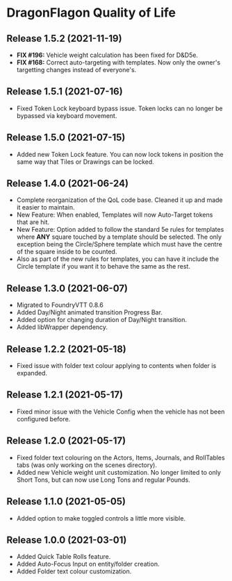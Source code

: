 # DragonFlagon Quality of Life

## Release 1.5.2 (2021-11-19)
- **FIX #196:** Vehicle weight calculation has been fixed for D&D5e.
- **FIX #168:** Correct auto-targeting with templates. Now only the owner's targetting changes instead of everyone's.

## Release 1.5.1 (2021-07-16)
- Fixed Token Lock keyboard bypass issue. Token locks can no longer be bypassed via keyboard movement.

## Release 1.5.0 (2021-07-15)
- Added new Token Lock feature. You can now lock tokens in position the same way that Tiles or Drawings can be locked.

## Release 1.4.0 (2021-06-24)
- Complete reorganization of the QoL code base. Cleaned it up and made it easier to maintain.
- New Feature: When enabled, Templates will now Auto-Target tokens that are hit.
- New Feature: Option added to follow the standard 5e rules for templates where **ANY** square touched by a template should be selected. The only exception being the Circle/Sphere template which must have the centre of the square inside to be counted.
- Also as part of the new rules for templates, you can have it include the Circle template if you want it to behave the same as the rest.

## Release 1.3.0 (2021-06-07)
- Migrated to FoundryVTT 0.8.6
- Added Day/Night animated transition Progress Bar.
- Added option for changing duration of Day/Night transition.
- Added libWrapper dependency.

## Release 1.2.2 (2021-05-18)
- Fixed issue with folder text colour applying to contents when folder is expanded.

## Release 1.2.1 (2021-05-17)
- Fixed minor issue with the Vehicle Config when the vehicle has not been configured before.

## Release 1.2.0 (2021-05-17)
- Fixed folder text colouring on the Actors, Items, Journals, and RollTables tabs (was only working on the scenes directory).
- Added new Vehicle weight unit customization. No longer limited to only Short Tons, but can now use Long Tons and regular Pounds.

## Release 1.1.0 (2021-05-05)
- Added option to make toggled controls a little more visible.

## Release 1.0.0 (2021-03-01)
- Added Quick Table Rolls feature.
- Added Auto-Focus Input on entity/folder creation.
- Added Folder text colour customization.